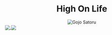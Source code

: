 <h1 align="center">High On Life</h1>
<div style="text-align: center;">
    <img src="https://media1.tenor.com/m/I-JZtUVrKIYAAAAC/gojo-satoru-jujutsu-kaisen.gif" alt="Gojo Satoru" />
</div>
<a href="https://github.com/anuraghazra/github-readme-stats">
  <img align="center" src="https://github-readme-stats.vercel.app/api?username=aditya8242&count_private=true&show_icons=true&theme=tokyonight" />
</a>
<a href="https://github.com/anuraghazra/github-readme-stats">
  <img align="center" src="https://github-readme-stats.vercel.app/api/top-langs/?username=aditya8242&theme=tokyonight" />
</a>
